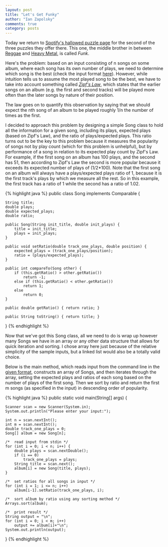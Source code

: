 ```yaml
---
layout: post
title: "Let's Get Funky"
author: "Ian Zapolsky"
comments: true
category: posts
---
```


Today we return to [Spotify's hallowed puzzle page][spotify] for the second of the three puzzles
they offer there. This one, the middle brother in between [Reggae][reggae] and [Heavy Metal][heavy],
is called *Funk*.

Here's the problem: based on an input consisting of n songs on some album, where each song has its
own number of plays, we need to determine which song is the best (check the input format [here][funk]). 
However, while intuition tells us to assume the most played song to be the best, we have to take 
into account something called [_Zipf's Law_][zipf], which states that the earlier songs on an album 
(e.g. the first and second tracks) will be played more often than the later songs by nature of their position.

The law goes on to quantify this observation by saying that we should expect the nth song
of an album to be played roughly 1/n the number of times as the first.

<!--more-->

I decided to approach this problem by designing a simple Song class to hold all the information
for a given song, including its plays, expected plays (based on Zipf's Law), and the ratio of
plays/expected plays. This ratio turns out to be the key to this problem because it measures the
popularity of songs not by play count (which for this problem is unhelpful), but by performance
of a song in relation to its expected play count by Zipf's Law. For example, if the first song on
an album has 100 plays, and the second has 51, then according to Zipf's Law the second is more
popular because it exceeds its expected number of plays of (1/2\*100). Note that the first song
on an album will always have a plays/expected plays ratio of 1, because it is the first track's
plays by which we measure all the rest. So in this example, the first track has a ratio of 1 while
the second has a ratio of 1.02.

{% highlight java %}
public class Song implements Comparable<Song> {

	String title;
	double plays;
	double expected_plays;
	double ratio; 

	public Song(String init_title, double init_plays) {
		title = init_title;
		plays = init_plays;
	}

	public void setRatio(double track_one_plays, double position) {
		expected_plays = (track_one_plays/position);
		ratio = (plays/expected_plays);
	}

	public int compareTo(Song other) {
		if (this.getRatio() > other.getRatio())
			return -1;
		else if (this.getRatio() < other.getRatio())
			return 1;
		else
			return 0;
	}
	
	public double getRatio() { return ratio; }

	public String toString() { return title; }
}
{% endhighlight %}

Now that we've got this Song class, all we need to do is wrap up however many Songs we
have in an array or any other data structure that allows for quick iteration and sorting. I chose
array here just because of the relative simplicity of the sample inputs, but a linked list would
also be a totally valid choice.

Below is the main method, which reads input from the command line in the [given format][funk],
constructs an array of Songs, and then iterates through the array, setting the expected plays 
and ratios of each song based on the number of plays of the first song. Then we sort by ratio
and return the first m songs (as specified in the input) in descending order of popularity.

{% highlight java %}
public static void main(String[] args) {

	Scanner scan = new Scanner(System.in);
	System.out.println("Please enter your input:");

	int n = scan.nextInt();
	int m = scan.nextInt();
	double track_one_plays = 0;
	Song[] album = new Song[n];

	/*	read input from stdin */
	for (int i = 0; i < n; i++) {
    	double plays = scan.nextDouble();
       	if (i == 0)
        	track_one_plays = plays;
        String title = scan.next();
        album[i] = new Song(title, plays);
    }

    /*  set ratios for all songs in input */
    for (int i = 1; i <= n; i++)
        album[i-1].setRatio(track_one_plays, i);

    /*  sort album by ratio using any sorting method */
    Arrays.sort(album);

    /*  print result */
    String output = "\n";
    for (int i = 0; i < m; i++)
        output += album[i]+"\n";
    System.out.println(output);
}
{% endhighlight %} 

[funk]:https://www.spotify.com/us/jobs/tech/zipfsong/
[spotify]:https://www.spotify.com/us/jobs/tech/
[zipf]:http://en.wikipedia.org/wiki/Zipf%27s_law
[reggae]:http://haikus-in-c.com/posts/spotify-programming-challenge-reggae/
[heavy]:http://haikus-in-c.com
